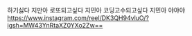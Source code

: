 하기싫다 지만아
로또되고싶다 지민아
코딩고수되고싶다 지민아
야야야
https://www.instagram.com/reel/DK3QH94vluO/?igsh=MW43YnRtaXZ0YXo2Zw==